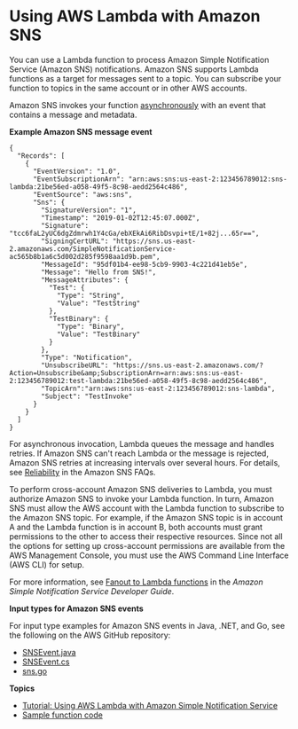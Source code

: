 # Using AWS Lambda with Amazon SNS<a name="with-sns"></a>

You can use a Lambda function to process Amazon Simple Notification Service \(Amazon SNS\) notifications\. Amazon SNS supports Lambda functions as a target for messages sent to a topic\. You can subscribe your function to topics in the same account or in other AWS accounts\.

Amazon SNS invokes your function [asynchronously](invocation-async.md) with an event that contains a message and metadata\.

**Example Amazon SNS message event**  

```
{
  "Records": [
    {
      "EventVersion": "1.0",
      "EventSubscriptionArn": "arn:aws:sns:us-east-2:123456789012:sns-lambda:21be56ed-a058-49f5-8c98-aedd2564c486",
      "EventSource": "aws:sns",
      "Sns": {
        "SignatureVersion": "1",
        "Timestamp": "2019-01-02T12:45:07.000Z",
        "Signature": "tcc6faL2yUC6dgZdmrwh1Y4cGa/ebXEkAi6RibDsvpi+tE/1+82j...65r==",
        "SigningCertURL": "https://sns.us-east-2.amazonaws.com/SimpleNotificationService-ac565b8b1a6c5d002d285f9598aa1d9b.pem",
        "MessageId": "95df01b4-ee98-5cb9-9903-4c221d41eb5e",
        "Message": "Hello from SNS!",
        "MessageAttributes": {
          "Test": {
            "Type": "String",
            "Value": "TestString"
          },
          "TestBinary": {
            "Type": "Binary",
            "Value": "TestBinary"
          }
        },
        "Type": "Notification",
        "UnsubscribeURL": "https://sns.us-east-2.amazonaws.com/?Action=Unsubscribe&amp;SubscriptionArn=arn:aws:sns:us-east-2:123456789012:test-lambda:21be56ed-a058-49f5-8c98-aedd2564c486",
        "TopicArn":"arn:aws:sns:us-east-2:123456789012:sns-lambda",
        "Subject": "TestInvoke"
      }
    }
  ]
}
```

For asynchronous invocation, Lambda queues the message and handles retries\. If Amazon SNS can't reach Lambda or the message is rejected, Amazon SNS retries at increasing intervals over several hours\. For details, see [Reliability](http://aws.amazon.com/sns/faqs/#Reliability) in the Amazon SNS FAQs\.

To perform cross\-account Amazon SNS deliveries to Lambda, you must authorize Amazon SNS to invoke your Lambda function\. In turn, Amazon SNS must allow the AWS account with the Lambda function to subscribe to the Amazon SNS topic\. For example, if the Amazon SNS topic is in account A and the Lambda function is in account B, both accounts must grant permissions to the other to access their respective resources\. Since not all the options for setting up cross\-account permissions are available from the AWS Management Console, you must use the AWS Command Line Interface \(AWS CLI\) for setup\.

For more information, see [Fanout to Lambda functions](https://docs.aws.amazon.com/sns/latest/dg/sns-lambda-as-subscriber.html) in the *Amazon Simple Notification Service Developer Guide*\.

**Input types for Amazon SNS events**

For input type examples for Amazon SNS events in Java, \.NET, and Go, see the following on the AWS GitHub repository:
+ [SNSEvent\.java](https://github.com/aws/aws-lambda-java-libs/blob/master/aws-lambda-java-events/src/main/java/com/amazonaws/services/lambda/runtime/events/SNSEvent.java)
+ [SNSEvent\.cs](https://github.com/aws/aws-lambda-dotnet/blob/master/Libraries/src/Amazon.Lambda.SNSEvents/SNSEvent.cs)
+ [sns\.go](https://github.com/aws/aws-lambda-go/blob/master/events/sns.go)

**Topics**
+ [Tutorial: Using AWS Lambda with Amazon Simple Notification Service](with-sns-example.md)
+ [Sample function code](with-sns-create-package.md)